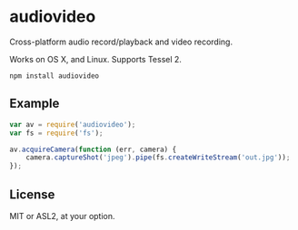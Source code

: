 # audiovideo

Cross-platform audio record/playback and video recording.

Works on OS X, and Linux. Supports Tessel 2.

```
npm install audiovideo
```

## Example

```js
var av = require('audiovideo');
var fs = require('fs');

av.acquireCamera(function (err, camera) {
	camera.captureShot('jpeg').pipe(fs.createWriteStream('out.jpg'));
});
```

## License

MIT or ASL2, at your option.
